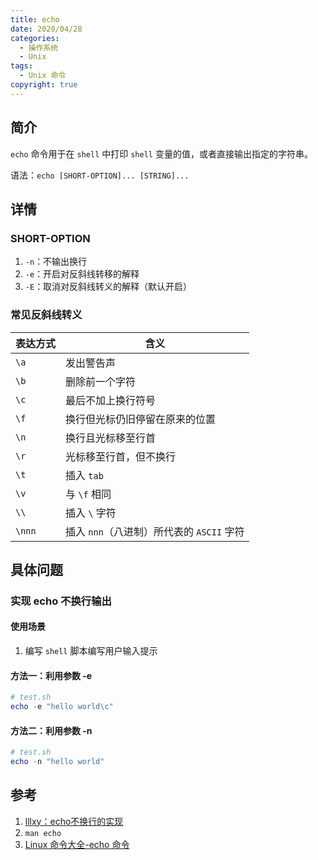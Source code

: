 ```yaml
---
title: echo
date: 2020/04/28
categories:
  - 操作系统
  - Unix
tags:
  - Unix 命令
copyright: true
---
```


## 简介

`echo` 命令用于在 `shell` 中打印 `shell` 变量的值，或者直接输出指定的字符串。

语法：`echo [SHORT-OPTION]... [STRING]...`

## 详情

### SHORT-OPTION

1. `-n`：不输出换行
2. `-e`：开启对反斜线转移的解释
3. `-E`：取消对反斜线转义的解释（默认开启）

### 常见反斜线转义

| 表达方式 | 含义 |
| ------- | --- |
| `\a` | 发出警告声 |
| `\b` | 删除前一个字符 |
| `\c` | 最后不加上换行符号 |
| `\f` | 换行但光标仍旧停留在原来的位置 |
| `\n` | 换行且光标移至行首 |
| `\r` | 光标移至行首，但不换行 |
| `\t` | 插入 `tab` |
| `\v` | 与 `\f` 相同 |
| `\\` | 插入 `\` 字符 |
| `\nnn` | 插入 `nnn`（八进制）所代表的 `ASCII` 字符 |

## 具体问题

### 实现 echo 不换行输出

#### 使用场景

1. 编写 `shell` 脚本编写用户输入提示

#### 方法一：利用参数 -e

```powershell
# test.sh
echo -e "hello world\c"
```

#### 方法二：利用参数 -n

```powershell
# test.sh
echo -n "hello world"
```

## 参考
1. [lllxy：echo不换行的实现][1]
2. `man echo`
3. [Linux 命令大全-echo 命令][2]

[1]: https://blog.csdn.net/lllxy/article/details/3423580
[2]: https://man.linuxde.net/echo